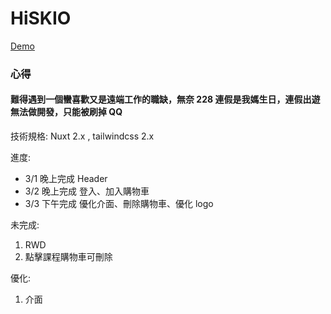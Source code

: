 # HiSKIO

[Demo](https://hisiko.netlify.app/)

### 心得
#### 難得遇到一個蠻喜歡又是遠端工作的職缺，無奈 228 連假是我媽生日，連假出遊無法做開發，只能被刷掉 QQ

技術規格: Nuxt 2.x , tailwindcss 2.x

進度: 

 * 3/1 晚上完成 Header
 * 3/2 晚上完成 登入、加入購物車
 * 3/3 下午完成 優化介面、刪除購物車、優化 logo
  
未完成:

 1. RWD
 2. 點擊課程購物車可刪除
 
優化:

 1. 介面
 
